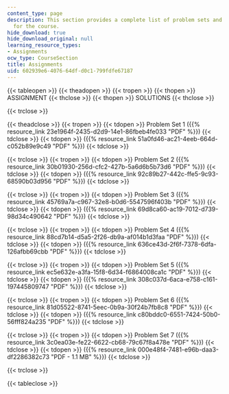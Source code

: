 ```yaml
---
content_type: page
description: This section provides a complete list of problem sets and their solutions
  for the course.
hide_download: true
hide_download_original: null
learning_resource_types:
- Assignments
ocw_type: CourseSection
title: Assignments
uid: 602939e6-4076-64df-d0c1-799fdfe67187
---
```


{{< tableopen >}}
{{< theadopen >}}
{{< tropen >}}
{{< thopen >}}
ASSIGNMENT
{{< thclose >}}
{{< thopen >}}
SOLUTIONS
{{< thclose >}}

{{< trclose >}}

{{< theadclose >}}
{{< tropen >}}
{{< tdopen >}}
Problem Set 1 ({{% resource_link 23e1964f-2435-d2d9-14e1-86fbeb4fe033 "PDF" %}})
{{< tdclose >}}
{{< tdopen >}}
({{% resource_link 51a0fd46-ac21-4eeb-664d-c052b89e9c49 "PDF" %}})
{{< tdclose >}}

{{< trclose >}}
{{< tropen >}}
{{< tdopen >}}
Problem Set 2 ({{% resource_link 30b01930-256d-cfc2-427b-5a6d6b5b73d6 "PDF" %}})
{{< tdclose >}}
{{< tdopen >}}
({{% resource_link 92c89b27-442c-ffe5-9c93-68590b03d956 "PDF" %}})
{{< tdclose >}}

{{< trclose >}}
{{< tropen >}}
{{< tdopen >}}
Problem Set 3 ({{% resource_link 45769a7a-c967-32e8-b0d6-5547596f403b "PDF" %}})
{{< tdclose >}}
{{< tdopen >}}
({{% resource_link 69d8ca60-ac19-7012-d739-98d34c490642 "PDF" %}})
{{< tdclose >}}

{{< trclose >}}
{{< tropen >}}
{{< tdopen >}}
Problem Set 4 ({{% resource_link 88cd7b14-d5a5-2f26-db9a-af014b1d3faa "PDF" %}})
{{< tdclose >}}
{{< tdopen >}}
({{% resource_link 636ce43d-2f6f-7378-6dfa-126afbb69cbb "PDF" %}})
{{< tdclose >}}

{{< trclose >}}
{{< tropen >}}
{{< tdopen >}}
Problem Set 5 ({{% resource_link ec5e632e-a3fa-15f8-6d34-f6864008ca1c "PDF" %}})
{{< tdclose >}}
{{< tdopen >}}
({{% resource_link 308c037d-6aca-e758-c161-197445809747 "PDF" %}})
{{< tdclose >}}

{{< trclose >}}
{{< tropen >}}
{{< tdopen >}}
Problem Set 6 ({{% resource_link 81d05522-8741-5eec-0b9a-30f24b7fb8c8 "PDF" %}})
{{< tdclose >}}
{{< tdopen >}}
({{% resource_link c80bddc0-6551-7424-50b0-56fff824a235 "PDF" %}})
{{< tdclose >}}

{{< trclose >}}
{{< tropen >}}
{{< tdopen >}}
Problem Set 7 ({{% resource_link 3c0ea03e-fe22-6622-cb68-79c67f8a478e "PDF" %}})
{{< tdclose >}}
{{< tdopen >}}
({{% resource_link 000e48f4-7481-e96b-daa3-df2286382c73 "PDF - 1.1 MB" %}})
{{< tdclose >}}

{{< trclose >}}

{{< tableclose >}}
